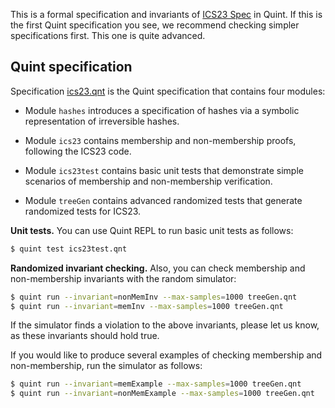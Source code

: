 This is a formal specification and invariants of [ICS23 Spec][] in Quint.
If this is the first Quint specification you see, we recommend checking simpler
specifications first. This one is quite advanced.

## Quint specification

 Specification [ics23.qnt](./ics23.qnt) is the Quint specification that contains
 four modules:

  - Module `hashes` introduces a specification of hashes via a symbolic
    representation of irreversible hashes.

  - Module `ics23` contains membership and non-membership proofs,
    following the ICS23 code.

  - Module `ics23test` contains basic unit tests that demonstrate simple
    scenarios of membership and non-membership verification.

  - Module `treeGen` contains advanced randomized tests
    that generate randomized tests for ICS23.

**Unit tests.** You can use Quint REPL to run basic unit tests as follows:

```sh
$ quint test ics23test.qnt
```

**Randomized invariant checking.** Also, you can check membership and
non-membership invariants with the random simulator:

```sh
$ quint run --invariant=nonMemInv --max-samples=1000 treeGen.qnt
$ quint run --invariant=memInv --max-samples=1000 treeGen.qnt
```

If the simulator finds a violation to the above invariants, please let us know,
as these invariants should hold true.

If you would like to produce several examples of checking membership and
non-membership, run the simulator as follows:

```sh
$ quint run --invariant=memExample --max-samples=1000 treeGen.qnt
$ quint run --invariant=nonMemExample --max-samples=1000 treeGen.qnt
```

[ICS23 Spec]: https://github.com/cosmos/ibc/tree/main/spec/core/ics-023-vector-commitments
[ICS23]: https://github.com/confio/ics23/
